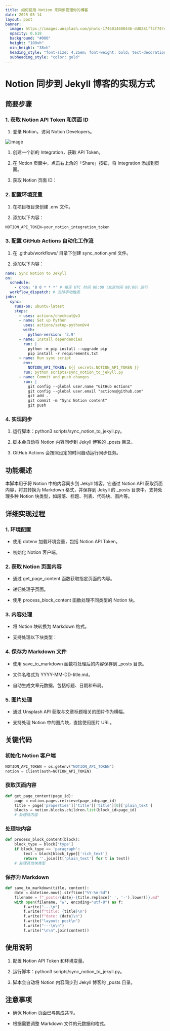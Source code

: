 ```yaml
---
title: 如何使用 Notion 来同步管理你的博客
date: 2025-05-14
layout: post
banner:
  image: https://images.unsplash.com/photo-1746014600446-dd0281ff3f74?crop=entropy&cs=tinysrgb&fit=max&fm=jpg&ixid=M3w2OTIwMzJ8MHwxfHJhbmRvbXx8fHx8fHx8fDE3NDcxOTY3NDV8&ixlib=rb-4.1.0&q=80&w=1080
  opacity: 0.618
  background: "#000"
  height: "100vh"
  min_height: "38vh"
  heading_style: "font-size: 4.25em; font-weight: bold; text-decoration: underline"
  subheading_style: "color: gold"
---
```


# Notion 同步到 Jekyll 博客的实现方式

## 简要步骤

### 1. 获取 Notion API Token 和页面 ID

1. 登录 Notion，访问 Notion Developers。

![image](https://prod-files-secure.s3.us-west-2.amazonaws.com/a7a0cc5a-89b9-4cda-8686-1fba0ca52f40/d19c1afe-dea5-4312-9333-786b0ba83054/image.png?X-Amz-Algorithm=AWS4-HMAC-SHA256&X-Amz-Content-Sha256=UNSIGNED-PAYLOAD&X-Amz-Credential=ASIAZI2LB466TMA7QISJ%2F20250514%2Fus-west-2%2Fs3%2Faws4_request&X-Amz-Date=20250514T042545Z&X-Amz-Expires=3600&X-Amz-Security-Token=IQoJb3JpZ2luX2VjEFQaCXVzLXdlc3QtMiJHMEUCIB1pSmNc%2FT2w01lhyBuMiCxkUOrKFy8uF1EezwiFy5tiAiEAzLKtYRx7PSOM%2FMxCSRK48r6rQfx0OhH2HT2XfKYZnkIqiAQI%2Ff%2F%2F%2F%2F%2F%2F%2F%2F%2F%2FARAAGgw2Mzc0MjMxODM4MDUiDMc5M%2BRlKDGmaYgfLyrcA8BpoMzPsiWAQJCB0dkh%2F4vx%2BP82q2w1A%2FVBx2gqrKH9HXlpvi2eS8LMaFHY1mXb86CG2wfZIk9i%2BI8hZyBgZ4uvMFhukImPhNMXx6HkcBNkJEj3QrAIDIltwxCDeCyZ5OaP0rt3JhMvoxuTLwD4DpHTv3j6TySxWzjt72lfF%2Fe2UER3853PFJxZx5BXRsJlbNxo0R5d96n%2FkkAhW4ZnZYo54BmcOckBycsd6xAi5nI2hVzC5h6s6%2FfHthFGiX5nv%2Bs4z%2FmC%2ByXnUw8iOwHga5TZW6f3E8%2BT7jYxz45H%2BsFU%2FEHTv4mz7Rcxfxe7y7HYMhD%2BUgeMGf1pOQy%2F9OPNvel%2BDN59lZkpKqJQwm9NGrn9tjv8vqT0FHKXlwHAjHZwnXNP7bYmwst6ybvRvTGM%2BWKt2YhbS7l1sWl9lVtIfWCSV83c7ozfbX8LQobBaB7DiCUatu%2FYjmKC8QQ0TbNaFwfrEEXpj60gsfM8zBjmjHu4zrCNzUnTMNA7XNBSIrKqoQATtZNbh%2BNbiqFJBjbLrd2%2BaP3QPZJAqCqLn73%2BY5EUcQaMGqoG0tAzMarcHzyY3DZ%2Fp7d3106v8CsW98t%2BF3yUIgoFEABGiTdoU8HVYV3Lv4B%2BdtGdTRxZCP8eMMGgkMEGOqUBSjkp0A4yKR1WMnWRrlSuqsLmSvxbGsLd2IlUSG5D7BlH%2F8LB%2BHO5KNx8GtA03GDagqMzeR9IVrXdabYkZ5QbqXKhpNiiAjIRwjX9TDh%2BkvcXewtx6u1%2Boq27jvx%2Fpei84w9GMzzAP8ZPu30DtdUEMeDsK7zmcRnJXcs%2FUvMd05rgx72zb9USMTX0RjrfwD1zmjS2vZ4GFy5JuGHeSS6i%2FCGZjf4J&X-Amz-Signature=a6cbb3b74c38dce67b22aa69af82b3a73559cf1e185dbed5193ac7d0f73915f9&X-Amz-SignedHeaders=host&x-id=GetObject)

1. 创建一个新的 Integration，获取 API Token。

1. 在 Notion 页面中，点击右上角的「Share」按钮，将 Integration 添加到页面。

1. 获取 Notion 页面 ID：


### 2. 配置环境变量

1. 在项目根目录创建 .env 文件。

1. 添加以下内容：

```javascript
NOTION_API_TOKEN=your_notion_integration_token
```

### 3. 配置 GitHub Actions 自动化工作流

1. 在 .github/workflows/ 目录下创建 sync_notion.yml 文件。

1. 添加以下内容：

```yaml
name: Sync Notion to Jekyll
on:
  schedule:
    - cron: '0 0 * * *' # 每天 UTC 时间 00:00（北京时间 08:00）运行
  workflow_dispatch: # 支持手动触发
jobs:
  sync:
    runs-on: ubuntu-latest
    steps:
      - uses: actions/checkout@v3
      - name: Set up Python
        uses: actions/setup-python@v4
        with:
          python-version: '3.9'
      - name: Install dependencies
        run: |
          python -m pip install --upgrade pip
          pip install -r requirements.txt
      - name: Run sync script
        env:
          NOTION_API_TOKEN: ${{ secrets.NOTION_API_TOKEN }}
        run: python scripts/sync_notion_to_jekyll.py
      - name: Commit and push changes
        run: |
          git config --global user.name "GitHub Actions"
          git config --global user.email "actions@github.com"
          git add .
          git commit -m "Sync Notion content"
          git push
```

### 4. 实现同步

1. 运行脚本：python3 scripts/sync_notion_to_jekyll.py。

1. 脚本会自动将 Notion 内容同步到 Jekyll 博客的 _posts 目录。

1. GitHub Actions 会按照设定的时间自动运行同步任务。

## 功能概述

本脚本用于将 Notion 中的内容同步到 Jekyll 博客。它通过 Notion API 获取页面内容，将其转换为 Markdown 格式，并保存到 Jekyll 的 _posts 目录中。支持处理多种 Notion 块类型，如段落、标题、列表、代码块、图片等。

## 详细实现过程

### 1. 环境配置

- 使用 dotenv 加载环境变量，包括 Notion API Token。

- 初始化 Notion 客户端。

### 2. 获取 Notion 页面内容

- 通过 get_page_content 函数获取指定页面的内容。

- 递归处理子页面。

- 使用 process_block_content 函数处理不同类型的 Notion 块。

### 3. 内容处理

- 将 Notion 块转换为 Markdown 格式。

- 支持处理以下块类型：


### 4. 保存为 Markdown 文件

- 使用 save_to_markdown 函数将处理后的内容保存到 _posts 目录。

- 文件名格式为 YYYY-MM-DD-title.md。

- 自动生成文章元数据，包括标题、日期和布局。

### 5. 图片处理

- 通过 Unsplash API 获取与文章标题相关的图片作为横幅。

- 支持处理 Notion 中的图片块，直接使用图片 URL。

## 关键代码

### 初始化 Notion 客户端

```python
NOTION_API_TOKEN = os.getenv("NOTION_API_TOKEN")
notion = Client(auth=NOTION_API_TOKEN)
```

### 获取页面内容

```python
def get_page_content(page_id):
    page = notion.pages.retrieve(page_id=page_id)
    title = page['properties']['title']['title'][0]['plain_text']
    blocks = notion.blocks.children.list(block_id=page_id)
    # 处理块内容
```

### 处理块内容

```python
def process_block_content(block):
    block_type = block['type']
    if block_type == 'paragraph':
        text = block[block_type]['rich_text']
        return ''.join([t['plain_text'] for t in text])
    # 处理其他块类型
```

### 保存为 Markdown

```python
def save_to_markdown(title, content):
    date = datetime.now().strftime("%Y-%m-%d")
    filename = f"_posts/{date}-{title.replace(' ', '-').lower()}.md"
    with open(filename, "w", encoding="utf-8") as f:
        f.write("---\n")
        f.write(f"title: {title}\n")
        f.write(f"date: {date}\n")
        f.write("layout: post\n")
        f.write("---\n\n")
        f.write("\n\n".join(content))
```

## 使用说明

1. 配置 Notion API Token 和环境变量。

1. 运行脚本：python3 scripts/sync_notion_to_jekyll.py。

1. 脚本会自动将 Notion 内容同步到 Jekyll 博客的 _posts 目录。

## 注意事项

- 确保 Notion 页面已与集成共享。

- 根据需要调整 Markdown 文件的元数据和格式。